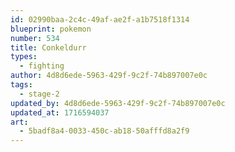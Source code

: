 ```yaml
---
id: 02990baa-2c4c-49af-ae2f-a1b7518f1314
blueprint: pokemon
number: 534
title: Conkeldurr
types:
  - fighting
author: 4d8d6ede-5963-429f-9c2f-74b897007e0c
tags:
  - stage-2
updated_by: 4d8d6ede-5963-429f-9c2f-74b897007e0c
updated_at: 1716594037
art:
  - 5badf8a4-0033-450c-ab18-50afffd8a2f9
---
```

